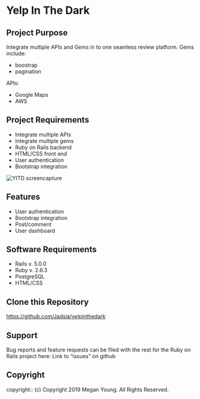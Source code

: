 # Yelp In The Dark

## Project Purpose

Integrate multiple APIs and Gems in to one seamless review platform. 
Gems include:
* boostrap
* pagination

APIs:
* Google Maps
* AWS
 
## Project Requirements
 
* Integrate multiple APIs
* Integrate multiple gems
* Ruby on Rails backend
* HTML/CSS front end
* User authentication
* Bootstrap integration
 
![YITD screencapture](https://user-images.githubusercontent.com/48420271/68522308-c5fb8d00-025e-11ea-84a2-147c2f43590e.JPG)
 
## Features

* User authentication
* Bootstrap integration
* Post/comment
* User dashboard
 
## Software Requirements
 
* Rails v. 5.0.0
* Ruby v. 2.6.3
* PostgreSQL
* HTML/CSS
 
 
## Clone this Repository
https://github.com/Jadsia/yelpinthedark 
 
## Support
Bug reports and feature requests can be filed with the rest for the Ruby on Rails project here:
Link to “issues” on github
 
## Copyright
copyright:: (c) Copyright 2019 Megan Young. All Rights Reserved.

